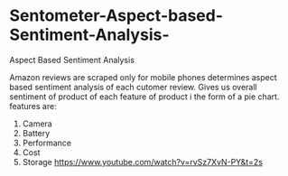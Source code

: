 # Sentometer-Aspect-based-Sentiment-Analysis-
Aspect Based Sentiment Analysis

Amazon reviews are scraped only for mobile phones
determines aspect based sentiment analysis of each cutomer review.
Gives us overall sentiment of product of each feature of product i the form of a pie chart.
features are:
1. Camera
2. Battery
3. Performance
4. Cost
5. Storage
https://www.youtube.com/watch?v=rvSz7XvN-PY&t=2s
